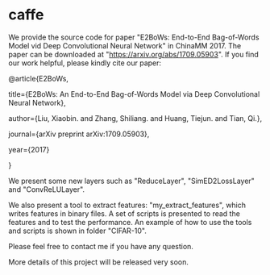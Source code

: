 # caffe
We provide the source code for paper "E2BoWs: End-to-End Bag-of-Words Model vid Deep Convolutional Neural Network" in ChinaMM 2017. The paper can be downloaded at "https://arxiv.org/abs/1709.05903". If you find our work helpful, please kindly cite our paper:

@article{E2BoWs,

  title={E2BoWs: An End-to-End Bag-of-Words Model via Deep Convolutional Neural Network},
  
  author={Liu, Xiaobin. and Zhang, Shiliang. and Huang, Tiejun. and Tian, Qi.},
  
  journal={arXiv preprint arXiv:1709.05903},
  
  year={2017}
  
}

We present some new layers such as "ReduceLayer", "SimED2LossLayer" and "ConvReLULayer".

We also present a tool to extract features: "my_extract_features", which writes features in binary files. A set of scripts is presented to read the features and to test the performance. An example of how to use the tools and scripts is shown in folder "CIFAR-10".

Please feel free to contact me if you have any question. 

More details of this project will be released very soon.

